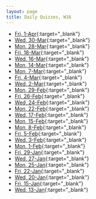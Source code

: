 ```yaml
---
layout: page
title: Daily Quizzes, W16
---
```


<!--
* [Fri, 15-Apr](){:target="_blank"} 
* [Wed, 13-Apr](){:target="_blank"} 
* [Mon, 11-Apr](){:target="_blank"} 

* [Fri, 8-Apr](){:target="_blank"} 
* [Wed, 6-Apr](){:target="_blank"} 
* [Mon, 4-Apr](){:target="_blank"} 
-->

* [Fri, 1-Apr](http://goo.gl/forms/JM5TrTwXzt){:target="_blank"} 
* [Wed, 30-Mar](http://goo.gl/forms/RyG8dAJSsI){:target="_blank"}
* [Mon, 28-Mar](http://goo.gl/forms/HwColl8Iaw){:target="_blank"}
* [Fri, 18-Mar](http://goo.gl/forms/0fUwFeIXFJ){:target="_blank"}
* [Wed, 16-Mar](http://goo.gl/forms/NjZ211wFVE){:target="_blank"}
* [Mon, 14-Mar](http://goo.gl/forms/RvPR1FDaFQ){:target="_blank"}
* [Mon, 7-Mar](http://goo.gl/forms/q64oohJtJi){:target="_blank"}
* [Fri, 4-Mar](http://goo.gl/forms/KNf4EDrkHS){:target="_blank"}
* [Wed, 2-Mar](http://goo.gl/forms/CL1MLa0zcv){:target="_blank"}
* [Mon, 29-Feb](http://goo.gl/forms/t2LG0mEVuJ){:target="_blank"}
* [Fri, 26-Feb](http://goo.gl/forms/RylzTNWe5O){:target="_blank"}
* [Wed, 24-Feb](http://goo.gl/forms/jh8KAZEbEI){:target="_blank"}
* [Mon, 22-Feb](http://goo.gl/forms/3ubYL0K1My){:target="_blank"}
* [Wed, 17-Feb](http://goo.gl/forms/SwEHtLsxQ1){:target="_blank"}
* [Mon, 15-Feb](http://goo.gl/forms/JxsZNJNHkQ){:target="_blank"}
* [Mon, 8-Feb](http://goo.gl/forms/y1yIQn6bAJ){:target="_blank"}
* [Fri, 5-Feb](http://goo.gl/forms/6rcVZK3CZB){:target="_blank"}
* [Wed, 3-Feb](http://goo.gl/forms/mFrP0ilUVA){:target="_blank"}
* [Mon, 1-Feb](http://goo.gl/forms/WUE4kr0iUJ){:target="_blank"}
* [Fri, 29-Jan](http://goo.gl/forms/FCKbRB8E6z){:target="_blank"}
* [Wed, 27-Jan](http://goo.gl/forms/dTOFBFNCtx){:target="_blank"}
* [Mon, 25-Jan](http://goo.gl/forms/nkPlgwmkbT){:target="_blank"}
* [Fri, 22-Jan](http://goo.gl/forms/gCxt5byzaG){:target="_blank"}
* [Wed, 20-Jan](http://goo.gl/forms/acdehNdbEI){:target="_blank"}
* [Fri, 15-Jan](http://goo.gl/forms/cZwVAarfKj){:target="_blank"}
* [Wed, 13-Jan](http://goo.gl/forms/8KLiAGqT5h){:target="_blank"}
